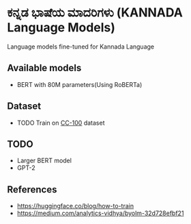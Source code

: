 # ಕನ್ನಡ ಭಾಷೆಯ ಮಾದರಿಗಳು (KANNADA Language Models)
Language models fine-tuned for Kannada Language

## Available models
- BERT with 80M parameters(Using RoBERTa)

## Dataset
- TODO Train on [CC-100](http://data.statmt.org/cc-100/) dataset

## TODO
- Larger BERT model
- GPT-2

## References
- https://huggingface.co/blog/how-to-train
- https://medium.com/analytics-vidhya/byolm-32d728efbf21
